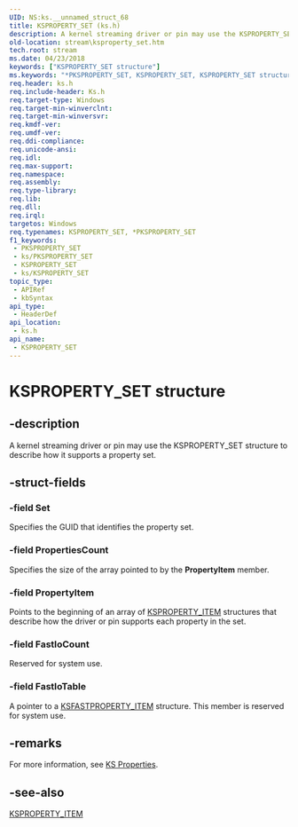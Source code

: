 ```yaml
---
UID: NS:ks.__unnamed_struct_68
title: KSPROPERTY_SET (ks.h)
description: A kernel streaming driver or pin may use the KSPROPERTY_SET structure to describe how it supports a property set.
old-location: stream\ksproperty_set.htm
tech.root: stream
ms.date: 04/23/2018
keywords: ["KSPROPERTY_SET structure"]
ms.keywords: "*PKSPROPERTY_SET, KSPROPERTY_SET, KSPROPERTY_SET structure [Streaming Media Devices], PKSPROPERTY_SET, PKSPROPERTY_SET structure pointer [Streaming Media Devices], ks-struct_2c865d90-5142-4cda-bbd2-af67ac716c87.xml, ks/KSPROPERTY_SET, ks/PKSPROPERTY_SET, stream.ksproperty_set"
req.header: ks.h
req.include-header: Ks.h
req.target-type: Windows
req.target-min-winverclnt: 
req.target-min-winversvr: 
req.kmdf-ver: 
req.umdf-ver: 
req.ddi-compliance: 
req.unicode-ansi: 
req.idl: 
req.max-support: 
req.namespace: 
req.assembly: 
req.type-library: 
req.lib: 
req.dll: 
req.irql: 
targetos: Windows
req.typenames: KSPROPERTY_SET, *PKSPROPERTY_SET
f1_keywords:
 - PKSPROPERTY_SET
 - ks/PKSPROPERTY_SET
 - KSPROPERTY_SET
 - ks/KSPROPERTY_SET
topic_type:
 - APIRef
 - kbSyntax
api_type:
 - HeaderDef
api_location:
 - ks.h
api_name:
 - KSPROPERTY_SET
---
```


# KSPROPERTY_SET structure


## -description

A kernel streaming driver or pin may use the KSPROPERTY_SET structure to describe how it supports a property set.

## -struct-fields

### -field Set

Specifies the GUID that identifies the property set.

### -field PropertiesCount

Specifies the size of the array pointed to by the <b>PropertyItem</b> member.

### -field PropertyItem

Points to the beginning of an array of <a href="/windows-hardware/drivers/ddi/ks/ns-ks-ksproperty_item">KSPROPERTY_ITEM</a> structures that describe how the driver or pin supports each property in the set.

### -field FastIoCount

Reserved for system use.

### -field FastIoTable

A pointer to a <a href="/windows-hardware/drivers/ddi/ks/ns-ks-ksfastproperty_item">KSFASTPROPERTY_ITEM</a> structure. This member is reserved for system use.

## -remarks

For more information, see <a href="/windows-hardware/drivers/stream/ks-properties">KS Properties</a>.

## -see-also

<a href="/windows-hardware/drivers/ddi/ks/ns-ks-ksproperty_item">KSPROPERTY_ITEM</a>
